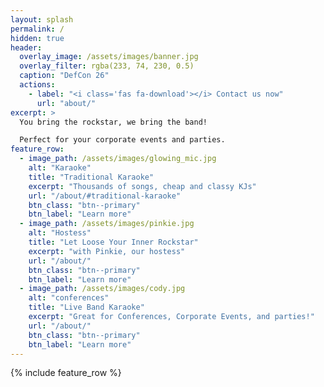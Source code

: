 ```yaml
---
layout: splash
permalink: /
hidden: true
header:
  overlay_image: /assets/images/banner.jpg
  overlay_filter: rgba(233, 74, 230, 0.5)
  caption: "DefCon 26"
  actions:
    - label: "<i class='fas fa-download'></i> Contact us now"
      url: "about/"
excerpt: >
  You bring the rockstar, we bring the band! 

  Perfect for your corporate events and parties.
feature_row:
  - image_path: /assets/images/glowing_mic.jpg
    alt: "Karaoke"
    title: "Traditional Karaoke"
    excerpt: "Thousands of songs, cheap and classy KJs"
    url: "/about/#traditional-karaoke"
    btn_class: "btn--primary"
    btn_label: "Learn more"
  - image_path: /assets/images/pinkie.jpg
    alt: "Hostess"
    title: "Let Loose Your Inner Rockstar"
    excerpt: "with Pinkie, our hostess"
    url: "/about/"
    btn_class: "btn--primary"
    btn_label: "Learn more"
  - image_path: /assets/images/cody.jpg
    alt: "conferences"
    title: "Live Band Karaoke"
    excerpt: "Great for Conferences, Corporate Events, and parties!"
    url: "/about/"
    btn_class: "btn--primary"
    btn_label: "Learn more"      
---
```


{% include feature_row %}

